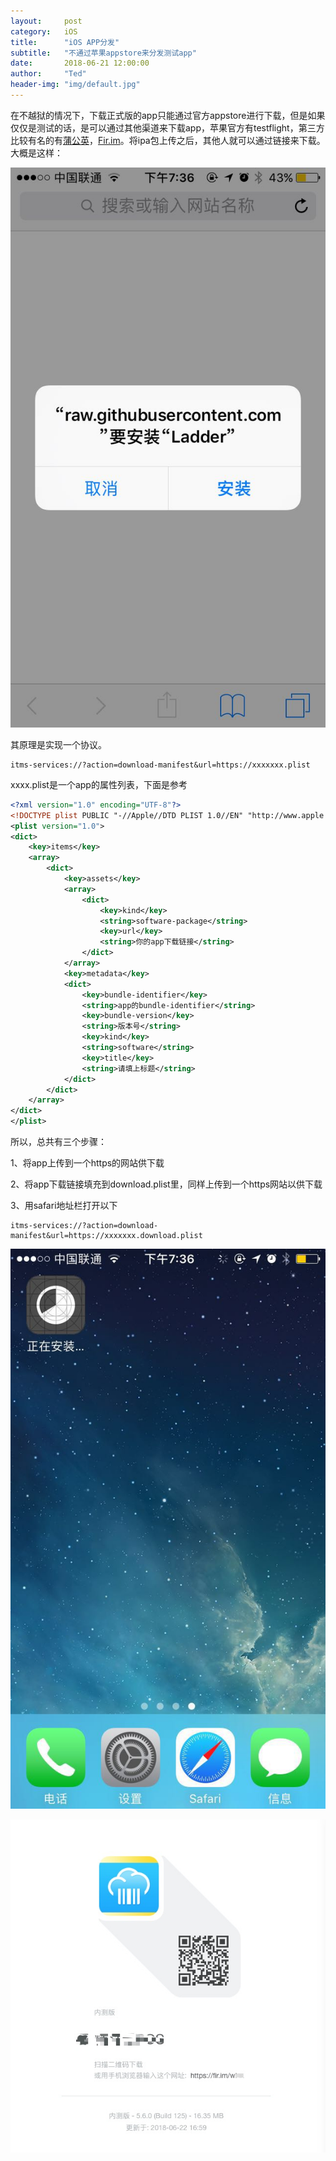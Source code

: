 ```yaml
---
layout:     post
category:   iOS
title:      "iOS APP分发"
subtitle:   "不通过苹果appstore来分发测试app"
date:       2018-06-21 12:00:00
author:     "Ted"
header-img: "img/default.jpg"
---
```


在不越狱的情况下，下载正式版的app只能通过官方appstore进行下载，但是如果仅仅是测试的话，是可以通过其他渠道来下载app，苹果官方有testflight，第三方比较有名的有[蒲公英](https://www.pgyer.com/)，[Fir.im](https://fir.im/)。将ipa包上传之后，其他人就可以通过链接来下载。大概是这样：

![img](/img/Simple_8/13.jpeg)

其原理是实现一个协议。

```
itms-services://?action=download-manifest&url=https://xxxxxxx.plist
```

xxxx.plist是一个app的属性列表，下面是参考

```xml
<?xml version="1.0" encoding="UTF-8"?>
<!DOCTYPE plist PUBLIC "-//Apple//DTD PLIST 1.0//EN" "http://www.apple.com/DTDs/PropertyList-1.0.dtd">
<plist version="1.0">
<dict>
    <key>items</key>
    <array>
        <dict>
            <key>assets</key>
            <array>
                <dict>
                    <key>kind</key>
                    <string>software-package</string>
                    <key>url</key>
                    <string>你的app下载链接</string>
                </dict>
            </array>
            <key>metadata</key>
            <dict>
                <key>bundle-identifier</key>
                <string>app的bundle-identifier</string>
                <key>bundle-version</key>
                <string>版本号</string>
                <key>kind</key>
                <string>software</string>
                <key>title</key>
                <string>请填上标题</string>
            </dict>
        </dict>
    </array>
</dict>
</plist>
```

所以，总共有三个步骤：

1、将app上传到一个https的网站供下载

2、将app下载链接填充到download.plist里，同样上传到一个https网站以供下载

3、用safari地址栏打开以下

```
itms-services://?action=download-manifest&url=https://xxxxxxx.download.plist
```

![img](/img/Simple_8/14.jpeg)

![img](/img/Simple_8/15.jpg)